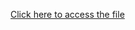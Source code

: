 [Click here to access the file](https://drive.google.com/file/d/1wXrYwHutWHcLo-AeISp_i5BJ_08YA2_p/view?usp=sharing)